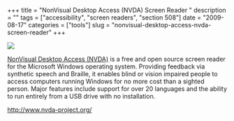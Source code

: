 +++
title = "NonVisual Desktop Access (NVDA) Screen Reader     "
description = ""
tags = ["accessibility", "screen readers", "section 508"]
date = "2009-08-17"
categories = ["tools"]
slug = "nonvisual-desktop-access-nvda-screen-reader"
+++


<div class="tool-screenshot mb1"><a href="http://www.nvda-project.org/"><img id="bluga-thumbnail-2835" class="bluga-thumbnail custom" src="//konigi.com/media/bluga/
wt52328aa895d5d_custom.jpg"/></a></div><p><a href="http://www.nvda-project.org/">NonVisual Desktop Access (NVDA)</a> is a free and open source screen reader for the Microsoft Windows operating system. Providing feedback via synthetic speech and Braille, it enables blind or vision impaired people to access computers running Windows for no more cost than a sighted person. Major features include support for over 20 languages and the ability to run entirely from a USB drive with no installation.</p>
  
<p><a href="http://www.nvda-project.org/">http://www.nvda-project.org/</a></p>
      
